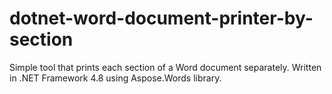 # dotnet-word-document-printer-by-section
Simple tool that prints each section of a Word document separately. Written in .NET Framework 4.8 using Aspose.Words library.
